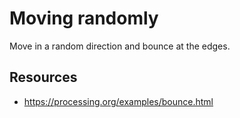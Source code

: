 # Moving randomly

Move in a random direction and bounce at the edges.

## Resources

- https://processing.org/examples/bounce.html
